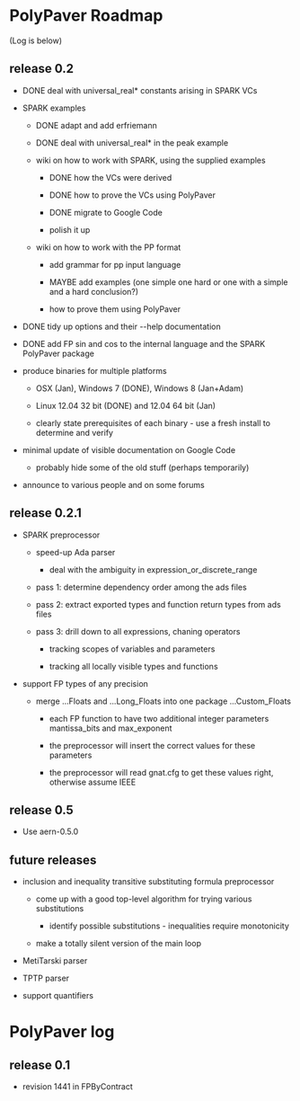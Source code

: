 # PolyPaver Roadmap
(Log is below)

## release 0.2

* DONE deal with universal_real* constants arising in SPARK VCs 

* SPARK examples

    * DONE adapt and add erfriemann

    * DONE deal with universal_real* in the peak example

    * wiki on how to work with SPARK, using the supplied examples

        * DONE how the VCs were derived

        * DONE how to prove the VCs using PolyPaver
        
        * DONE migrate to Google Code
        
        * polish it up
        
    * wiki on how to work with the PP format
        
        * add grammar for pp input language
		
		* MAYBE add examples (one simple one hard or one with a simple and a hard conclusion?)
        
        * how to prove them using PolyPaver
        
* DONE tidy up options and their --help documentation

* DONE add FP sin and cos to the internal language and the SPARK PolyPaver package

* produce binaries for multiple platforms

    * OSX (Jan), Windows 7 (DONE), Windows 8 (Jan+Adam)
    
    * Linux 12.04 32 bit (DONE) and 12.04 64 bit (Jan)

    * clearly state prerequisites of each binary - use a fresh install to determine and verify


* minimal update of visible documentation on Google Code

    * probably hide some of the old stuff (perhaps temporarily)
    
* announce to various people and on some forums


## release 0.2.1

* SPARK preprocessor

    * speed-up Ada parser

        * deal with the ambiguity in expression_or_discrete_range

    * pass 1: determine dependency order among the ads files

    * pass 2: extract exported types and function return types from ads files

    * pass 3: drill down to all expressions, chaning operators
    
        * tracking scopes of variables and parameters

        * tracking all locally visible types and functions

* support FP types of any precision

    * merge ...Floats and ...Long_Floats into one package ...Custom_Floats

        * each FP function to have two additional integer parameters mantissa_bits and max_exponent

        * the preprocessor will insert the correct values for these parameters

        * the preprocessor will read gnat.cfg to get these values right, otherwise assume IEEE

## release 0.5

* Use aern-0.5.0

## future releases

* inclusion and inequality transitive substituting formula preprocessor

    * come up with a good top-level algorithm for trying various substitutions

        * identify possible substitutions - inequalities require monotonicity

    * make a totally silent version of the main loop

* MetiTarski parser

* TPTP parser

* support quantifiers

# PolyPaver log

## release 0.1

* revision 1441 in FPByContract